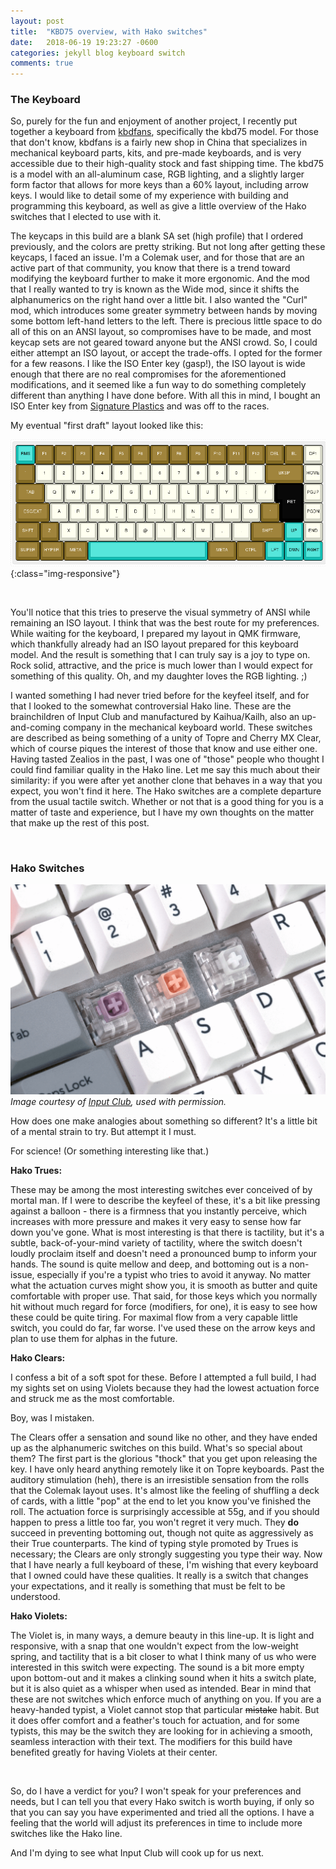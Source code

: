 ```yaml
---
layout: post
title:  "KBD75 overview, with Hako switches"
date:   2018-06-19 19:23:27 -0600
categories: jekyll blog keyboard switch
comments: true
---
```


### The Keyboard

So, purely for the fun and enjoyment of another project, I recently put together a keyboard from [kbdfans](https://kbdfans.cn), specifically the kbd75 model. For those that don't know, kbdfans is a fairly new shop in China that specializes in mechanical keyboard parts, kits, and pre-made keyboards, and is very accessible due to their high-quality stock and fast shipping time. The kbd75 is a model with an all-aluminum case, RGB lighting, and a slightly larger form factor that allows for more keys than a 60% layout, including arrow keys. I would like to detail some of my experience with building and programming this keyboard, as well as give a little overview of the Hako switches that I elected to use with it.

The keycaps in this build are a blank SA set (high profile) that I ordered previously, and the colors are pretty striking. But not long after getting these keycaps, I faced an issue. I'm a Colemak user, and for those that are an active part of that community, you know that there is a trend toward modifying the keyboard further to make it more ergonomic. And the mod that I really wanted to try is known as the Wide mod, since it shifts the alphanumerics on the right hand over a little bit. I also wanted the "Curl" mod, which introduces some greater symmetry between hands by moving some bottom left-hand letters to the left. There is precious little space to do all of this on an ANSI layout, so compromises have to be made, and most keycap sets are not geared toward anyone but the ANSI crowd. So, I could either attempt an ISO layout, or accept the trade-offs. I opted for the former for a few reasons. I like the ISO Enter key (gasp!), the ISO layout is wide enough that there are no real compromises for the aforementioned modifications, and it seemed like a fun way to do something completely different than anything I have done before. With all this in mind, I bought an ISO Enter key from [Signature Plastics](https://pimpmykeyboard.com) and was off to the races.

My eventual "first draft" layout looked like this:

![First Draft](/media/images/screen.png){:class="img-responsive"}

<br/>

You'll notice that this tries to preserve the visual symmetry of ANSI while remaining an ISO layout. I think that was the best route for my preferences. While waiting for the keyboard, I prepared my layout in QMK firmware, which thankfully already had an ISO layout prepared for this keyboard model. And the result is something that I can truly say is a joy to type on. Rock solid, attractive, and the price is much lower than I would expect for something of this quality. Oh, and my daughter loves the RGB lighting. ;)

I wanted something I had never tried before for the keyfeel itself, and for that I looked to the somewhat controversial Hako line. These are the brainchildren of Input Club and manufactured by Kaihua/Kailh, also an up-and-coming company in the mechanical keyboard world. These switches are described as being something of a unity of Topre and Cherry MX Clear, which of course piques the interest of those that know and use either one. Having tasted Zealios in the past, I was one of "those" people who thought I could find familiar quality in the Hako line. Let me say this much about their similarity: if you were after yet another clone that behaves in a way that you expect, you won't find it here. The Hako switches are a complete departure from the usual tactile switch. Whether or not that is a good thing for you is a matter of taste and experience, but I have my own thoughts on the matter that make up the rest of this post.

<br/>

### Hako Switches

![Hako Switches](/media/images/hakoswitches.png)
*Image courtesy of [Input Club](https://kono.store), used with permission.*

How does one make analogies about something so different? It's a little bit of a mental strain to try. But attempt it I must.

For science! (Or something interesting like that.)

**Hako Trues:**

These may be among the most interesting switches ever conceived of by mortal man. If I were to describe the keyfeel of these, it's a bit like pressing against a balloon - there is a firmness that you instantly perceive, which increases with more pressure and makes it very easy to sense how far down you've gone. What is most interesting is that there is tactility, but it's a subtle, back-of-your-mind variety of tactility, where the switch doesn't loudly proclaim itself and doesn't need a pronounced bump to inform your hands. The sound is quite mellow and deep, and bottoming out is a non-issue, especially if you're a typist who tries to avoid it anyway. No matter what the actuation curves might show you, it is smooth as butter and quite comfortable with proper use. That said, for those keys which you normally hit without much regard for force (modifiers, for one), it is easy to see how these could be quite tiring. For maximal flow from a very capable little switch, you could do far, far worse. I've used these on the arrow keys and plan to use them for alphas in the future.

**Hako Clears:**

I confess a bit of a soft spot for these. Before I attempted a full build, I had my sights set on using Violets because they had the lowest actuation force and struck me as the most comfortable.

Boy, was I mistaken.

The Clears offer a sensation and sound like no other, and they have ended up as the alphanumeric switches on this build. What's so special about them? The first part is the glorious "thock" that you get upon releasing the key. I have only heard anything remotely like it on Topre keyboards. Past the auditory stimulation (heh), there is an irresistible sensation from the rolls that the Colemak layout uses. It's almost like the feeling of shuffling a deck of cards, with a little "pop" at the end to let you know you've finished the roll. The actuation force is surprisingly accessible at 55g, and if you should happen to press a little too far, you won't regret it very much. They **do** succeed in preventing bottoming out, though not quite as aggressively as their True counterparts. The kind of typing style promoted by Trues is necessary; the Clears are only strongly suggesting you type their way. Now that I have nearly a full keyboard of these, I'm wishing that every keyboard that I owned could have these qualities. It really is a switch that changes your expectations, and it really is something that must be felt to be understood.

**Hako Violets:**

The Violet is, in many ways, a demure beauty in this line-up. It is light and responsive, with a snap that one wouldn't expect from the low-weight spring, and tactility that is a bit closer to what I think many of us who were interested in this switch were expecting. The sound is a bit more empty upon bottom-out and it makes a clinking sound when it hits a switch plate, but it is also quiet as a whisper when used as intended. Bear in mind that these are not switches which enforce much of anything on you. If you are a heavy-handed typist, a Violet cannot stop that particular ~~mistake~~ habit. But it does offer comfort and a feather's touch for actuation, and for some typists, this may be the switch they are looking for in achieving a smooth, seamless interaction with their text. The modifiers for this build have benefited greatly for having Violets at their center.

<br/>

So, do I have a verdict for you? I won't speak for your preferences and needs, but I can tell you that every Hako switch is worth buying, if only so that you can say you have experimented and tried all the options. I have a feeling that the world will adjust its preferences in time to include more switches like the Hako line. 

And I'm dying to see what Input Club will cook up for us next.








